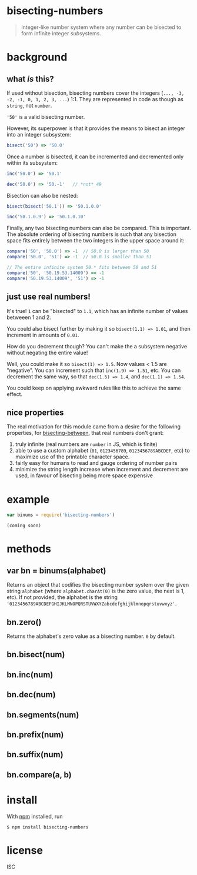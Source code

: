 # bisecting-numbers

> Integer-like number system where any number can be bisected to form infinite
> integer *sub*systems.

# background

## what *is* this?

If used without bisection, bisecting numbers cover the integers (`..., -3, -2,
-1, 0, 1, 2, 3, ...`) 1:1. They are represented in code as though as `string`,
not `number`.

`'50'` is a valid bisecting number.

However, its superpower is that it provides the means to bisect an integer into
an integer subsystem:

```js
bisect('50') => '50.0'
```

Once a number is bisected, it can be incremented and decremented only within its
subsystem:

```js
inc('50.0') => '50.1'

dec('50.0') => '50.-1'   // *not* 49
```

Bisection can also be nested:

```js
bisect(bisect('50.1')) => '50.1.0.0'

inc('50.1.0.9') => '50.1.0.10'
```

Finally, any two bisecting numbers can also be compared. This is important. The
absolute ordering of bisecting numbers is such that any bisection space fits
entirely between the two integers in the upper space around it:

```js
compare('50', '50.0') => -1  // 50.0 is larger than 50
compare('50.0', '51') => -1  // 50.0 is smaller than 51

// The entire infinite system 50.* fits between 50 and 51
compare('50', '50.19.53.14009') => -1
compare('50.19.53.14009', '51') => -1
```

## just use real numbers!

It's true! `1` can be "bisected" to `1.1`, which has an infinite number of
values betweeen 1 and 2.

You could also bisect further by making it so `bisect(1.1) => 1.01`, and then
increment in amounts of `0.01`.

How do you decrement though? You can't make the a subsystem negative without
negating the entire value!

Well, you could make it so `bisect(1) => 1.5`. Now values < 1.5 are "negative".
You can increment such that `inc(1.9) => 1.51`, etc. You can decrement the same
way, so that `dec(1.5) => 1.4`, and `dec(1.1) => 1.54`.

You could keep on applying awkward rules like this to achieve the same effect.

## nice properties

The real motivation for this module came from a desire for the following
properties, for
[bisecting-between](https://github.com/noffle/bisecting-between), that real
numbers don't grant:

1. truly infinite (real numbers are `number` in JS, which is finite)
2. able to use a custom alphabet (`01`, `0123456789`, `0123456789ABCDEF`, etc)
   to maximize use of the printable character space.
3. fairly easy for humans to read and gauge ordering of number pairs
4. minimize the string length increase when increment and decrement are used, in
   favour of bisecting being more space expensive


# example

```js
var binums = require('bisecting-numbers')

```

```
(coming soon)
```

# methods

## var bn = binums(alphabet)

Returns an object that codifies the bisecting number system over the given
string `alphabet` (where `alphabet.charAt(0)` is the zero value, the next is 1,
etc). If not provided, the alphabet is the string
`'0123456789ABCDEFGHIJKLMNOPQRSTUVWXYZabcdefghijklmnopqrstuvwxyz'`.

## bn.zero()

Returns the alphabet's zero value as a bisecting number. `0` by default.

## bn.bisect(num)
## bn.inc(num)
## bn.dec(num)
## bn.segments(num)
## bn.prefix(num)
## bn.suffix(num)
## bn.compare(a, b)

# install

With [npm](https://npmjs.org/) installed, run

```
$ npm install bisecting-numbers
```

# license

ISC
